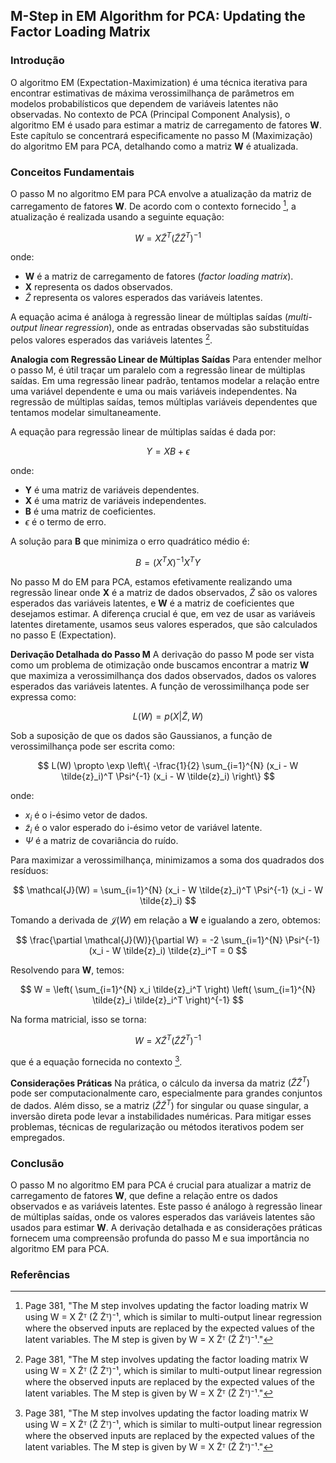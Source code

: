 ## M-Step in EM Algorithm for PCA: Updating the Factor Loading Matrix

### Introdução
O algoritmo EM (Expectation-Maximization) é uma técnica iterativa para encontrar estimativas de máxima verossimilhança de parâmetros em modelos probabilísticos que dependem de variáveis latentes não observadas. No contexto de PCA (Principal Component Analysis), o algoritmo EM é usado para estimar a matriz de carregamento de fatores **W**. Este capítulo se concentrará especificamente no passo M (Maximização) do algoritmo EM para PCA, detalhando como a matriz **W** é atualizada.

### Conceitos Fundamentais
O passo M no algoritmo EM para PCA envolve a atualização da matriz de carregamento de fatores **W**. De acordo com o contexto fornecido [^1], a atualização é realizada usando a seguinte equação:

$$ W = X \tilde{Z}^T (\tilde{Z} \tilde{Z}^T)^{-1} $$

onde:
- **W** é a matriz de carregamento de fatores (*factor loading matrix*).
- **X** representa os dados observados.
- $\tilde{Z}$ representa os valores esperados das variáveis latentes.

A equação acima é análoga à regressão linear de múltiplas saídas (*multi-output linear regression*), onde as entradas observadas são substituídas pelos valores esperados das variáveis latentes [^1].

**Analogia com Regressão Linear de Múltiplas Saídas**
Para entender melhor o passo M, é útil traçar um paralelo com a regressão linear de múltiplas saídas. Em uma regressão linear padrão, tentamos modelar a relação entre uma variável dependente e uma ou mais variáveis independentes. Na regressão de múltiplas saídas, temos múltiplas variáveis dependentes que tentamos modelar simultaneamente.

A equação para regressão linear de múltiplas saídas é dada por:

$$ Y = XB + \epsilon $$

onde:
- **Y** é uma matriz de variáveis dependentes.
- **X** é uma matriz de variáveis independentes.
- **B** é uma matriz de coeficientes.
- $\epsilon$ é o termo de erro.

A solução para **B** que minimiza o erro quadrático médio é:

$$ B = (X^T X)^{-1} X^T Y $$

No passo M do EM para PCA, estamos efetivamente realizando uma regressão linear onde **X** é a matriz de dados observados, $\tilde{Z}$ são os valores esperados das variáveis latentes, e **W** é a matriz de coeficientes que desejamos estimar. A diferença crucial é que, em vez de usar as variáveis latentes diretamente, usamos seus valores esperados, que são calculados no passo E (Expectation).

**Derivação Detalhada do Passo M**
A derivação do passo M pode ser vista como um problema de otimização onde buscamos encontrar a matriz **W** que maximiza a verossimilhança dos dados observados, dados os valores esperados das variáveis latentes. A função de verossimilhança pode ser expressa como:

$$ L(W) = p(X | \tilde{Z}, W) $$

Sob a suposição de que os dados são Gaussianos, a função de verossimilhança pode ser escrita como:

$$ L(W) \propto \exp \left\{ -\frac{1}{2} \sum_{i=1}^{N} (x_i - W \tilde{z}_i)^T \Psi^{-1} (x_i - W \tilde{z}_i) \right\} $$

onde:
- $x_i$ é o i-ésimo vetor de dados.
- $\tilde{z}_i$ é o valor esperado do i-ésimo vetor de variável latente.
- $\Psi$ é a matriz de covariância do ruído.

Para maximizar a verossimilhança, minimizamos a soma dos quadrados dos resíduos:

$$ \mathcal{J}(W) = \sum_{i=1}^{N} (x_i - W \tilde{z}_i)^T \Psi^{-1} (x_i - W \tilde{z}_i) $$

Tomando a derivada de $\mathcal{J}(W)$ em relação a **W** e igualando a zero, obtemos:

$$ \frac{\partial \mathcal{J}(W)}{\partial W} = -2 \sum_{i=1}^{N} \Psi^{-1} (x_i - W \tilde{z}_i) \tilde{z}_i^T = 0 $$

Resolvendo para **W**, temos:

$$ W = \left( \sum_{i=1}^{N} x_i \tilde{z}_i^T \right) \left( \sum_{i=1}^{N} \tilde{z}_i \tilde{z}_i^T \right)^{-1} $$

Na forma matricial, isso se torna:

$$ W = X \tilde{Z}^T (\tilde{Z} \tilde{Z}^T)^{-1} $$

que é a equação fornecida no contexto [^1].

**Considerações Práticas**
Na prática, o cálculo da inversa da matriz $(\tilde{Z} \tilde{Z}^T)$ pode ser computacionalmente caro, especialmente para grandes conjuntos de dados. Além disso, se a matriz $(\tilde{Z} \tilde{Z}^T)$ for singular ou quase singular, a inversão direta pode levar a instabilidades numéricas. Para mitigar esses problemas, técnicas de regularização ou métodos iterativos podem ser empregados.

### Conclusão
O passo M no algoritmo EM para PCA é crucial para atualizar a matriz de carregamento de fatores **W**, que define a relação entre os dados observados e as variáveis latentes. Este passo é análogo à regressão linear de múltiplas saídas, onde os valores esperados das variáveis latentes são usados para estimar **W**. A derivação detalhada e as considerações práticas fornecem uma compreensão profunda do passo M e sua importância no algoritmo EM para PCA.

### Referências
[^1]: Page 381, "The M step involves updating the factor loading matrix W using W = X Z̃ᵀ (Z̃ Z̃ᵀ)⁻¹, which is similar to multi-output linear regression where the observed inputs are replaced by the expected values of the latent variables. The M step is given by W = X Z̃ᵀ (Z̃ Z̃ᵀ)⁻¹."
<!-- END -->